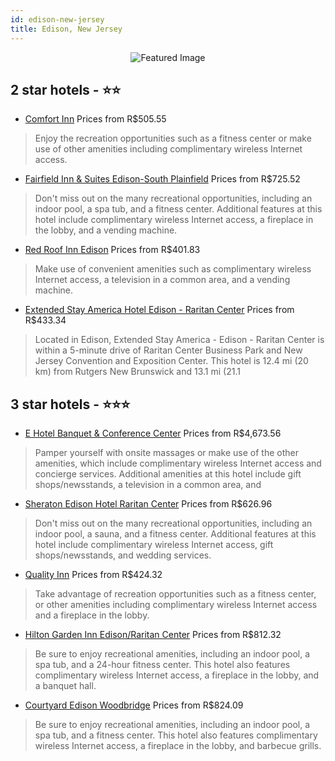 ```yaml
---
id: edison-new-jersey
title: Edison, New Jersey
---
```


<center><img src="https://i.travelapi.com/hotels/1000000/20000/12100/12093/47339223_z.jpg" alt="Featured Image" /></center>


##  2 star hotels - ⭐️⭐️

-    [Comfort Inn](https://us.hurb.com/hotels/edison/comfort-inn-JNP-JP736813?cmp=18055) Prices from R$505.55
   > Enjoy the recreation opportunities such as a fitness center or make use of other amenities including complimentary wireless Internet access.
-    [Fairfield Inn & Suites Edison-South Plainfield](https://us.hurb.com/hotels/edison/fairfield-inn-suites-edison-south-plainfield-JNP-JP070989?cmp=18055) Prices from R$725.52
   > Don't miss out on the many recreational opportunities, including an indoor pool, a spa tub, and a fitness center. Additional features at this hotel include complimentary wireless Internet access, a fireplace in the lobby, and a vending machine.
-    [Red Roof Inn Edison](https://us.hurb.com/hotels/edison/red-roof-inn-edison-JNP-JP019506?cmp=18055) Prices from R$401.83
   > Make use of convenient amenities such as complimentary wireless Internet access, a television in a common area, and a vending machine.
-    [Extended Stay America Hotel Edison - Raritan Center](https://us.hurb.com/hotels/edison/extended-stay-america-hotel-edison-raritan-center-JNP-JP190842?cmp=18055) Prices from R$433.34
   > Located in Edison, Extended Stay America - Edison - Raritan Center is within a 5-minute drive of Raritan Center Business Park and New Jersey Convention and Exposition Center. This hotel is 12.4 mi (20 km) from Rutgers New Brunswick and 13.1 mi (21.1 

##  3 star hotels - ⭐️⭐️⭐️

-    [E Hotel Banquet & Conference Center](https://us.hurb.com/hotels/edison/e-hotel-banquet-conference-center-JNP-JP305443?cmp=18055) Prices from R$4,673.56
   > Pamper yourself with onsite massages or make use of the other amenities, which include complimentary wireless Internet access and concierge services. Additional amenities at this hotel include gift shops/newsstands, a television in a common area, and
-    [Sheraton Edison Hotel Raritan Center](https://us.hurb.com/hotels/edison/sheraton-edison-hotel-raritan-center-JNP-JP849954?cmp=18055) Prices from R$626.96
   > Don't miss out on the many recreational opportunities, including an indoor pool, a sauna, and a fitness center. Additional features at this hotel include complimentary wireless Internet access, gift shops/newsstands, and wedding services.
-    [Quality Inn](https://us.hurb.com/hotels/edison/quality-inn-JNP-JP403455?cmp=18055) Prices from R$424.32
   > Take advantage of recreation opportunities such as a fitness center, or other amenities including complimentary wireless Internet access and a fireplace in the lobby.
-    [Hilton Garden Inn Edison/Raritan Center](https://us.hurb.com/hotels/edison/hilton-garden-inn-edison-raritan-center-JNP-JP021335?cmp=18055) Prices from R$812.32
   > Be sure to enjoy recreational amenities, including an indoor pool, a spa tub, and a 24-hour fitness center. This hotel also features complimentary wireless Internet access, a fireplace in the lobby, and a banquet hall.
-    [Courtyard Edison Woodbridge](https://us.hurb.com/hotels/edison/courtyard-edison-woodbridge-JNP-JP783559?cmp=18055) Prices from R$824.09
   > Be sure to enjoy recreational amenities, including an indoor pool, a spa tub, and a fitness center. This hotel also features complimentary wireless Internet access, a fireplace in the lobby, and barbecue grills.
